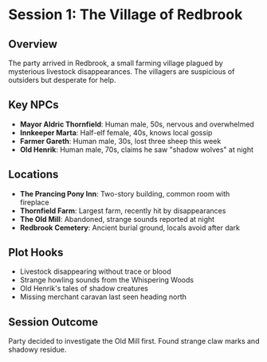 # Session 1: The Village of Redbrook

## Overview
The party arrived in Redbrook, a small farming village plagued by mysterious livestock disappearances. The villagers are suspicious of outsiders but desperate for help.

## Key NPCs
- **Mayor Aldric Thornfield**: Human male, 50s, nervous and overwhelmed
- **Innkeeper Marta**: Half-elf female, 40s, knows local gossip
- **Farmer Gareth**: Human male, 30s, lost three sheep this week
- **Old Henrik**: Human male, 70s, claims he saw "shadow wolves" at night

## Locations
- **The Prancing Pony Inn**: Two-story building, common room with fireplace
- **Thornfield Farm**: Largest farm, recently hit by disappearances
- **The Old Mill**: Abandoned, strange sounds reported at night
- **Redbrook Cemetery**: Ancient burial ground, locals avoid after dark

## Plot Hooks
- Livestock disappearing without trace or blood
- Strange howling sounds from the Whispering Woods
- Old Henrik's tales of shadow creatures
- Missing merchant caravan last seen heading north

## Session Outcome
Party decided to investigate the Old Mill first. Found strange claw marks and shadowy residue.